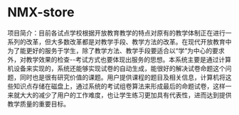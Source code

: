 # NMX-store
项目简介：目前各试点学校根据开放教育教学的特点对原有的教学体制正在进行一系列的改革，但大多数改革都是对教学手段、教学方法的改革。在现代开放教育中为了能更好的服务于学生，除了教学方法、教学手段要适合以“学”为中心的要求外，对教学效果的检查--考试方式也要体现出服务的思想。本系统主要是通过计算机设备来实现的，系统还能够实现试卷的自动生成，能很好的解决试卷命题这个问题，同时也是很有研究价值的课题。用户提供课程的题目及相关信息，计算机将这些知识点存储在磁盘上，通过系统的考试组卷算法来形成最后的命题试卷，这样一来就大大的减少了用户的工作难度，也让学生练习更加具有代表性，进而达到提供教学质量的重要目标。
